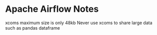 # Apache Airflow Notes

xcoms maximum size is only 48kb
Never use xcoms to share large data such as pandas dataframe